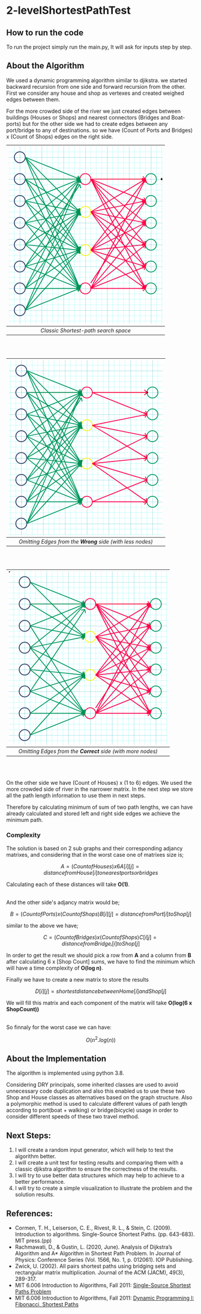 # 2-levelShortestPathTest

## How to run the code
To run the project simply run the main.py, It will ask for inputs step by step.

## About the Algorithm
We used a dynamic programming algorithm similar to djikstra.
we started backward recursion from one side and forward recursion from the other.
First we consider any house and shop as vertexes and created weighed edges 
between them.

For the more crowded side of the river we just created edges between buildings (Houses or Shops) and nearest connectors 
(Bridges and Boat-ports) but for the other side we had to create edges between any port/bridge to any of destinations.
so we have (Count of Ports and Bridges) x (Count of Shops) edges on the right side.

| ![dividing graph levels](https://github.com/Shaghafr/2-levelShortestPath/blob/master/images/Image3.png) |
|:--:| 
| *Classic Shortest-path search space* |


<br>
<br>


| ![dividing graph levels](https://github.com/Shaghafr/2-levelShortestPath/blob/master/images/Image2.png) |
|:--:| 
| *Omitting Edges from the **Wrong** side (with less nodes)*| 

<br>
<br>

| ![dividing graph levels](https://github.com/Shaghafr/2-levelShortestPath/blob/master/images/Image1.png) |
|:--:| 
| *Omitting Edges from the **Correct** side (with more nodes)* |

<br>
<br>

On the other side we have (Count of Houses) x (1 to 6) edges.
We used the more crowded side of river in the narrower matrix.
In the next step we store all the path length information to use them in next steps.

Therefore by calculating minimum of sum of two path lengths, we can have already calculated and stored
left and right side edges we achieve the minimum path.



### Complexity
The solution is based on 2 sub graphs and their corresponding
adjancy matrixes, and considering that in the worst case one of matrixes size 
is;
```math
A = (Count of Houses) x 6 
A[i][j] = distance from House[i] to nearest ports or bridges 
```
Calculating each of these distances will take **O(1)**.
<br>
<br>

And the other side's adjancy matrix would be;
```math
B = (Count of Ports) x (Count of Shops)
B[i][j] = distance from Port[i]to Shop[j]
```
similar to the above we have;

```math
C = (Count of Bridges) x (Count of Shops)
C[i[j] = distance from Bridgeᵢ[i] to Shop[j]
```
In order to get the result we should pick a row from **A** and a column 
from **B** after calculating 6 x [Shop Count] sums, we have to find the minimum which will
have a time complexity of **O(log n)**.

Finally we have to create a new matrix to store the results
```math
D[i][j] = shortest distance between Home[i] and Shop[j]
```
We will fill this matrix and each component of the matrix will take 
**O(log(6 x ShopCount))**

<br>
So finnaly for the worst case we can have:

```math
O(n^2.log(n))
```

## About the Implementation
The algorithm is implemented using python 3.8.

Considering DRY principals, some inherited classes are used to avoid unnecessary code duplication and 
also this enabled us to use these two Shop and House classes as alternatives based on the graph structure.
Also a polymorphic method is used to calculate different values of 
path length according to port(boat + walking) or bridge(bicycle) usage in order to consider different
speeds of these two travel method.

## Next Steps:
1. I will create a random input generator, which will help to test the algorithm better.
2. I will create a unit test for testing results and comparing them with a classic djikstra algorithm to ensure the 
correctness of the results.
3. I will try to use better data structures which may help to achieve to a better performance.
4. I will try to create a simple visualization to illustrate the problem and the solution results.

## References:
* Cormen, T. H., Leiserson, C. E., Rivest, R. L., & Stein, C. (2009). Introduction to algorithms. Single-Source Shortest Paths. (pp. 643-683). MIT press.(pp)
* Rachmawati, D., & Gustin, L. (2020, June). Analysis of Dijkstra’s Algorithm and A* Algorithm in Shortest Path Problem. In Journal of Physics: Conference Series (Vol. 1566, No. 1, p. 012061). IOP Publishing.
* Zwick, U. (2002). All pairs shortest paths using bridging sets and rectangular matrix multiplication. Journal of the ACM (JACM), 49(3), 289-317.
* MIT 6.006 Introduction to Algorithms, Fall 2011: [Single-Source Shortest Paths Problem](https://www.youtube.com/watch?v=Aa2sqUhIn-E)  
* MIT 6.006 Introduction to Algorithms, Fall 2011: [Dynamic Programming I: Fibonacci, Shortest Paths](https://www.youtube.com/watch?v=OQ5jsbhAv_M)

